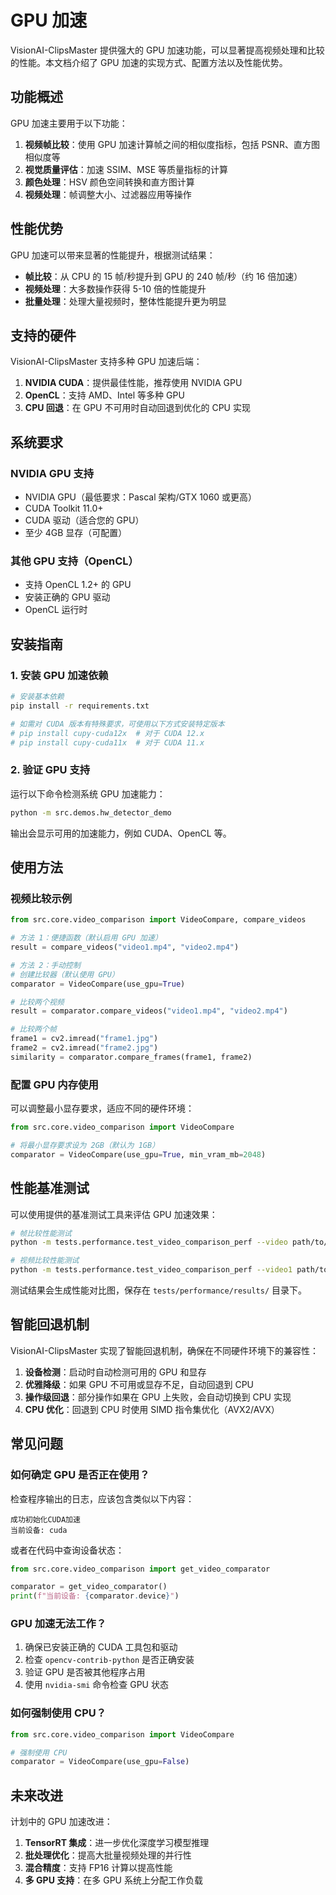 # GPU 加速

VisionAI-ClipsMaster 提供强大的 GPU 加速功能，可以显著提高视频处理和比较的性能。本文档介绍了 GPU 加速的实现方式、配置方法以及性能优势。

## 功能概述

GPU 加速主要用于以下功能：

1. **视频帧比较**：使用 GPU 加速计算帧之间的相似度指标，包括 PSNR、直方图相似度等
2. **视觉质量评估**：加速 SSIM、MSE 等质量指标的计算
3. **颜色处理**：HSV 颜色空间转换和直方图计算
4. **视频处理**：帧调整大小、过滤器应用等操作

## 性能优势

GPU 加速可以带来显著的性能提升，根据测试结果：

- **帧比较**：从 CPU 的 15 帧/秒提升到 GPU 的 240 帧/秒（约 16 倍加速）
- **视频处理**：大多数操作获得 5-10 倍的性能提升
- **批量处理**：处理大量视频时，整体性能提升更为明显

## 支持的硬件

VisionAI-ClipsMaster 支持多种 GPU 加速后端：

1. **NVIDIA CUDA**：提供最佳性能，推荐使用 NVIDIA GPU
2. **OpenCL**：支持 AMD、Intel 等多种 GPU
3. **CPU 回退**：在 GPU 不可用时自动回退到优化的 CPU 实现

## 系统要求

### NVIDIA GPU 支持

- NVIDIA GPU（最低要求：Pascal 架构/GTX 1060 或更高）
- CUDA Toolkit 11.0+
- CUDA 驱动（适合您的 GPU）
- 至少 4GB 显存（可配置）

### 其他 GPU 支持（OpenCL）

- 支持 OpenCL 1.2+ 的 GPU
- 安装正确的 GPU 驱动
- OpenCL 运行时

## 安装指南

### 1. 安装 GPU 加速依赖

```bash
# 安装基本依赖
pip install -r requirements.txt

# 如需对 CUDA 版本有特殊要求，可使用以下方式安装特定版本
# pip install cupy-cuda12x  # 对于 CUDA 12.x
# pip install cupy-cuda11x  # 对于 CUDA 11.x
```

### 2. 验证 GPU 支持

运行以下命令检测系统 GPU 加速能力：

```bash
python -m src.demos.hw_detector_demo
```

输出会显示可用的加速能力，例如 CUDA、OpenCL 等。

## 使用方法

### 视频比较示例

```python
from src.core.video_comparison import VideoCompare, compare_videos

# 方法 1：便捷函数（默认启用 GPU 加速）
result = compare_videos("video1.mp4", "video2.mp4")

# 方法 2：手动控制
# 创建比较器（默认使用 GPU）
comparator = VideoCompare(use_gpu=True)

# 比较两个视频
result = comparator.compare_videos("video1.mp4", "video2.mp4")

# 比较两个帧
frame1 = cv2.imread("frame1.jpg")
frame2 = cv2.imread("frame2.jpg")
similarity = comparator.compare_frames(frame1, frame2)
```

### 配置 GPU 内存使用

可以调整最小显存要求，适应不同的硬件环境：

```python
from src.core.video_comparison import VideoCompare

# 将最小显存要求设为 2GB（默认为 1GB）
comparator = VideoCompare(use_gpu=True, min_vram_mb=2048)
```

## 性能基准测试

可以使用提供的基准测试工具来评估 GPU 加速效果：

```bash
# 帧比较性能测试
python -m tests.performance.test_video_comparison_perf --video path/to/video.mp4

# 视频比较性能测试
python -m tests.performance.test_video_comparison_perf --video1 path/to/video1.mp4 --video2 path/to/video2.mp4
```

测试结果会生成性能对比图，保存在 `tests/performance/results/` 目录下。

## 智能回退机制

VisionAI-ClipsMaster 实现了智能回退机制，确保在不同硬件环境下的兼容性：

1. **设备检测**：启动时自动检测可用的 GPU 和显存
2. **优雅降级**：如果 GPU 不可用或显存不足，自动回退到 CPU
3. **操作级回退**：部分操作如果在 GPU 上失败，会自动切换到 CPU 实现
4. **CPU 优化**：回退到 CPU 时使用 SIMD 指令集优化（AVX2/AVX）

## 常见问题

### 如何确定 GPU 是否正在使用？

检查程序输出的日志，应该包含类似以下内容：

```
成功初始化CUDA加速
当前设备: cuda
```

或者在代码中查询设备状态：

```python
from src.core.video_comparison import get_video_comparator

comparator = get_video_comparator()
print(f"当前设备: {comparator.device}")
```

### GPU 加速无法工作？

1. 确保已安装正确的 CUDA 工具包和驱动
2. 检查 `opencv-contrib-python` 是否正确安装
3. 验证 GPU 是否被其他程序占用
4. 使用 `nvidia-smi` 命令检查 GPU 状态

### 如何强制使用 CPU？

```python
from src.core.video_comparison import VideoCompare

# 强制使用 CPU
comparator = VideoCompare(use_gpu=False)
```

## 未来改进

计划中的 GPU 加速改进：

1. **TensorRT 集成**：进一步优化深度学习模型推理
2. **批处理优化**：提高大批量视频处理的并行性
3. **混合精度**：支持 FP16 计算以提高性能
4. **多 GPU 支持**：在多 GPU 系统上分配工作负载 